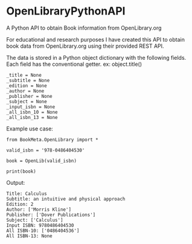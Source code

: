 # OpenLibraryPythonAPI
A Python API to obtain Book information from OpenLibrary.org


For educational and research purposes I have created this API to obtain book data from OpenLibrary.org using
their provided REST API.

The data is stored in a Python object dictionary with the following fields. Each field has the conventional 
getter. ex: object.title()

    _title = None
    _subtitle = None
    _edition = None
    _author = None
    _publisher = None
    _subject = None
    _input_isbn = None
    _all_isbn_10 = None
    _all_isbn_13 = None
    

Example use case:
  
    from BookMeta.OpenLibrary import *
  
    valid_isbn = '978-0486404530'
  
    book = OpenLib(valid_isbn)
   
    print(book)

Output:

    Title: Calculus
    Subtitle: an intuitive and physical approach
    Edition: 2
    Author: ['Morris Kline']
    Publisher: ['Dover Publications']
    Subject: ['Calculus']
    Input ISBN: 9780486404530
    All ISBN-10: ['0486404536']
    All ISBN-13: None
  
